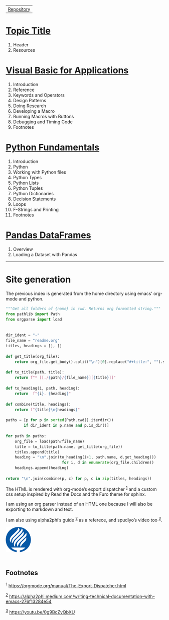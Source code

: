 |                                                    |
|--------------------------------------------------- |
| [Repository](https://github.com/AlbertoV5/tec-data) |


# [Topic Title](./01-excel/readme.md)

1.  Header
2.  Resources


# [Visual Basic for Applications](./02-vba/readme.md)

1.  Introduction
2.  Reference
3.  Keywords and Operators
4.  Design Patterns
5.  Doing Research
6.  Developing a Macro
7.  Running Macros with Buttons
8.  Debugging and Timing Code
9.  Footnotes


# [Python Fundamentals](./03-python/readme.md)

1.  Introduction
2.  Python
3.  Working with Python files
4.  Python Types
5.  Python Lists
6.  Python Tuples
7.  Python Dictionaries
8.  Decision Statements
9.  Loops
10. F-Strings and Printing
11. Footnotes


# [Pandas DataFrames](./04-dataframes/readme.md)

1.  Overview
2.  Loading a Dataset with Pandas

---


# Site generation

<p>

The previous index is generated from the home directory using emacs&rsquo; org-mode and python.

```python
"""Get all folders of {name} in cwd. Returns org formatted string."""
from pathlib import Path
from orgparse import load


dir_ident = "-"
file_name = "readme.org"
titles, headings = [], []

def get_title(org_file):
    return org_file.get_body().split("\n")[0].replace("#+title:", "").strip()

def to_title(path, title):
    return f"* [[./{path}/{file_name}][{title}]]"

def to_heading(i, path, heading):
    return  f"{i}. {heading}"

def combine(title, headings):
    return f"{title}\n{headings}"

paths = [p for p in sorted(Path.cwd().iterdir())
        if dir_ident in p.name and p.is_dir()]

for path in paths:
    org_file = load(path/file_name)
    title = to_title(path.name, get_title(org_file))
    titles.append(title)
    heading = "\n".join(to_heading(i+1, path.name, d.get_heading())
                         for i, d in enumerate(org_file.children))
    headings.append(heading)

return "\n".join(combine(p, c) for p, c in zip(titles, headings))
```

The HTML is rendered with org-mode&rsquo;s export dispatcher <sup><a id="fnr.1" class="footref" href="#fn.1" role="doc-backlink">1</a></sup> and a custom css setup inspired by Read the Docs and the Furo theme for sphinx.

I am using an org parser instead of an HTML one because I will also be exporting to markdown and text.

I am also using alpha2phi&rsquo;s guide <sup><a id="fnr.2" class="footref" href="#fn.2" role="doc-backlink">2</a></sup> as a referece, and spudlyo&rsquo;s video too <sup><a id="fnr.3" class="footref" href="#fn.3" role="doc-backlink">3</a></sup>.

</p>

<div style="width: 80px; padding-bottom: 20px">
<img src = "./resources/tec-logo.svg" alt="tec-logo"/>
</div>

## Footnotes

<sup><a id="fn.1" class="footnum" href="#fnr.1">1</a></sup> <https://orgmode.org/manual/The-Export-Dispatcher.html>

<sup><a id="fn.2" class="footnum" href="#fnr.2">2</a></sup> <https://alpha2phi.medium.com/writing-technical-documentation-with-emacs-276f13284e54>

<sup><a id="fn.3" class="footnum" href="#fnr.3">3</a></sup> <https://youtu.be/0g9BcZvQbXU>
